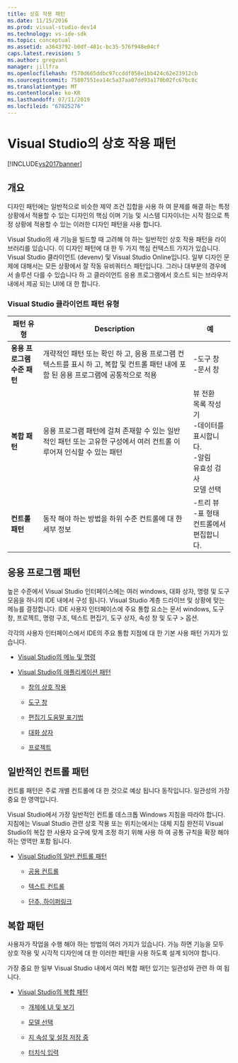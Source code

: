 ```yaml
---
title: 상호 작용 패턴
ms.date: 11/15/2016
ms.prod: visual-studio-dev14
ms.technology: vs-ide-sdk
ms.topic: conceptual
ms.assetid: a3643792-b0df-481c-bc35-576f948e04cf
caps.latest.revision: 5
ms.author: gregvanl
manager: jillfra
ms.openlocfilehash: f570d665ddbc97ccddf058e1bb424c62e23912cb
ms.sourcegitcommit: 75807551ea14c5a37aa07dd93a170b02fc67bc8c
ms.translationtype: MT
ms.contentlocale: ko-KR
ms.lasthandoff: 07/11/2019
ms.locfileid: "67825276"
---
```

# <a name="interaction-patterns-for-visual-studio"></a>Visual Studio의 상호 작용 패턴
[!INCLUDE[vs2017banner](../../includes/vs2017banner.md)]

## <a name="overview"></a>개요
 디자인 패턴에는 일반적으로 비슷한 제약 조건 집합을 사용 하 여 문제를 해결 하는 특정 상황에서 적용할 수 있는 디자인의 핵심 이며 기능 및 시스템 디자이너는 시작 점으로 특정 상황에 적용할 수 있는 이러한 디자인 패턴을 사용 합니다.

 Visual Studio의 새 기능을 빌드할 때 고려해 야 하는 일반적인 상호 작용 패턴을 라이브러리를 있습니다. 이 디자인 패턴에 대 한 두 가지 핵심 컨텍스트 가지가 있습니다. Visual Studio 클라이언트 (devenv) 및 Visual Studio Online입니다. 일부 디자인 문제에 대해서는 모든 상황에서 잘 작동 유비쿼터스 패턴입니다. 그러나 대부분의 경우에서 솔루션 다를 수 있습니다 하 고 클라이언트 응용 프로그램에서 호스트 되는 브라우저 내에서 제공 되는 UI에 대 한 합니다.

### <a name="visual-studio-client-pattern-types"></a>Visual Studio 클라이언트 패턴 유형

|패턴 유형|Description|예|
|------------------|-----------------|--------------|
|**응용 프로그램 수준 패턴**|개략적인 패턴 또는 확인 하 고, 응용 프로그램 컨텍스트를 표시 하 고, 복합 및 컨트롤 패턴 내에 포함 된 응용 프로그램에 공통적으로 적용|-도구 창<br />-문서 창|
|**복합 패턴**|응용 프로그램 패턴에 걸쳐 존재할 수 있는 일반적인 패턴 또는 고유한 구성에서 여러 컨트롤 이루어져 인식할 수 있는 패턴|뷰 전환<br />목록 작성기<br />-데이터를 표시합니다.<br />-알림<br />유효성 검사<br />모델 선택|
|**컨트롤 패턴**|동작 해야 하는 방법을 하위 수준 컨트롤에 대 한 세부 정보|-트리 뷰<br />-표 형태 컨트롤에서 편집합니다.|

## <a name="application-patterns"></a>응용 프로그램 패턴
 높은 수준에서 Visual Studio 인터페이스에는 여러 windows, 대화 상자, 명령 및 도구 모음을 하나의 IDE 내에서 구성 됩니다. Visual Studio 계층 드라이브 및 상황에 맞는 메뉴를 결정합니다. IDE 사용자 인터페이스에 주요 통합 요소는 문서 windows, 도구 창, 프로젝트, 명령 구조, 텍스트 편집기, 도구 상자, 속성 창 및 도구 > 옵션.

 각각의 사용자 인터페이스에서 IDE의 주요 통합 지점에 대 한 기본 사용 패턴 가지가 있습니다.

- [Visual Studio의 메뉴 및 명령](../../extensibility/ux-guidelines/menus-and-commands-for-visual-studio.md)

- [Visual Studio의 애플리케이션 패턴](../../extensibility/ux-guidelines/application-patterns-for-visual-studio.md)

  - [창의 상호 작용](../../extensibility/ux-guidelines/application-patterns-for-visual-studio.md#BKMK_WindowInteractions)

  - [도구 창](../../extensibility/ux-guidelines/application-patterns-for-visual-studio.md#BKMK_ToolWindows)

  - [편집기 도움말 표기법](../../extensibility/ux-guidelines/application-patterns-for-visual-studio.md#BKMK_DocumentEditorConventions)

  - [대화 상자](../../extensibility/ux-guidelines/application-patterns-for-visual-studio.md#BKMK_Dialogs)

  - [프로젝트](../../extensibility/ux-guidelines/application-patterns-for-visual-studio.md#BKMK_Projects)

## <a name="common-control-patterns"></a>일반적인 컨트롤 패턴
 컨트롤 패턴은 주로 개별 컨트롤에 대 한 것으로 예상 됩니다 동작입니다. 일관성의 가장 중요 한 영역입니다.

 Visual Studio에서 가장 일반적인 컨트롤 데스크톱 Windows 지침을 따라야 합니다. 지침에는 Visual Studio 관련 상호 작용 또는 위치는에서는 대체 지침 완전히 Visual Studio의 복잡 한 사용자 요구에 맞게 조정 하기 위해 사용 하 여 공통 규칙을 확장 해야 하는 영역만 포함 됩니다.

- [Visual Studio의 일반 컨트롤 패턴](../../extensibility/ux-guidelines/common-control-patterns-for-visual-studio.md)

  - [공용 컨트롤](../../extensibility/ux-guidelines/common-control-patterns-for-visual-studio.md#BKMK_CommonControls)

  - [텍스트 컨트롤](../../extensibility/ux-guidelines/common-control-patterns-for-visual-studio.md#BKMK_TextControls)

  - [단추, 하이퍼링크](../../extensibility/ux-guidelines/common-control-patterns-for-visual-studio.md#BKMK_ButtonsAndHyperlinks)

## <a name="composite-patterns"></a>복합 패턴
 사용자가 작업을 수행 해야 하는 방법의 여러 가지가 있습니다. 가능 하면 기능을 모두 상호 작용 및 시각적 디자인에 대 한 이러한 패턴을 사용 하도록 설계 되어야 합니다.

 가장 중요 한 일부 Visual Studio 내에서 여러 복합 패턴 있기는 일관성와 관련 하 여 됩니다.

- [Visual Studio의 복합 패턴](../../extensibility/ux-guidelines/composite-patterns-for-visual-studio.md)

  - [개체에 UI 및 보기](../../extensibility/ux-guidelines/composite-patterns-for-visual-studio.md#BKMK_OnObjectUI)

  - [모델 선택](../../extensibility/ux-guidelines/composite-patterns-for-visual-studio.md#BKMK_SelectionModels)

  - [지 속성 및 설정 저장 중](../../extensibility/ux-guidelines/composite-patterns-for-visual-studio.md#BKMK_PersistenceAndSavingSettings)

  - [터치식 입력](../../extensibility/ux-guidelines/composite-patterns-for-visual-studio.md#BKMK_TouchInput)
